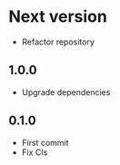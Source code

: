 # Next version
+ Refactor repository

## 1.0.0
+ Upgrade dependencies

## 0.1.0
+ First commit
+ Fix CIs